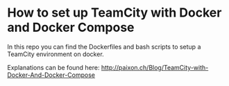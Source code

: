 # How to set up TeamCity with Docker and Docker Compose
In this repo you can find the Dockerfiles and bash scripts to setup a TeamCity environment on docker.

Explanations can be found here:
http://paixon.ch/Blog/TeamCity-with-Docker-And-Docker-Compose
